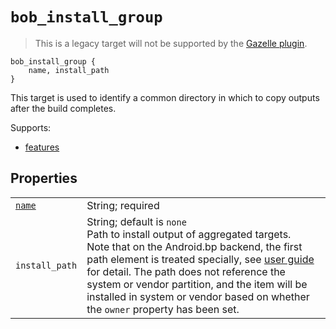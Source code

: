 # `bob_install_group`

> This is a legacy target will not be supported by the [Gazelle plugin](../../gazelle/README.md).

```bp
bob_install_group {
    name, install_path
}
```

This target is used to identify a common directory in which to
copy outputs after the build completes.

Supports:

- [features](../features.md)

## Properties

|                                                |                                                                                                                                                                                                                                                                                                                                                                                                                           |
| ---------------------------------------------- | ------------------------------------------------------------------------------------------------------------------------------------------------------------------------------------------------------------------------------------------------------------------------------------------------------------------------------------------------------------------------------------------------------------------------- |
| [`name`](properties/common_properties.md#name) | String; required                                                                                                                                                                                                                                                                                                                                                                                                          |
| `install_path`                                 | String; default is `none`<br>Path to install output of aggregated targets.<br>Note that on the Android.bp backend, the first path element is treated specially, see [user guide](../user_guide/android.md#androidbp-backend-install-paths) for detail. The path does not reference the system or vendor partition, and the item will be installed in system or vendor based on whether the `owner` property has been set. |

